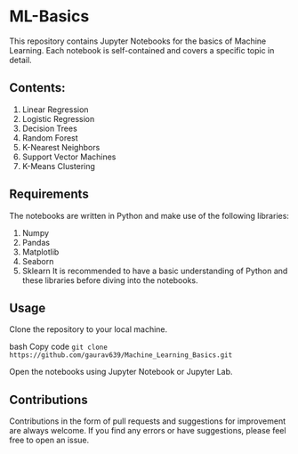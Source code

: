 # ML-Basics
This repository contains Jupyter Notebooks for the basics of Machine Learning. Each notebook is self-contained and covers a specific topic in detail.

## Contents:
1. Linear Regression
2. Logistic Regression
3. Decision Trees
4. Random Forest
5. K-Nearest Neighbors
6. Support Vector Machines
7. K-Means Clustering

## Requirements
The notebooks are written in Python and make use of the following libraries:
1. Numpy
2. Pandas
3. Matplotlib
4. Seaborn
5. Sklearn
It is recommended to have a basic understanding of Python and these libraries before diving into the notebooks.

## Usage
Clone the repository to your local machine.

bash
Copy code
```git clone https://github.com/gaurav639/Machine_Learning_Basics.git```

Open the notebooks using Jupyter Notebook or Jupyter Lab.
## Contributions
Contributions in the form of pull requests and suggestions for improvement are always welcome. If you find any errors or have suggestions, please feel free to open an issue.

